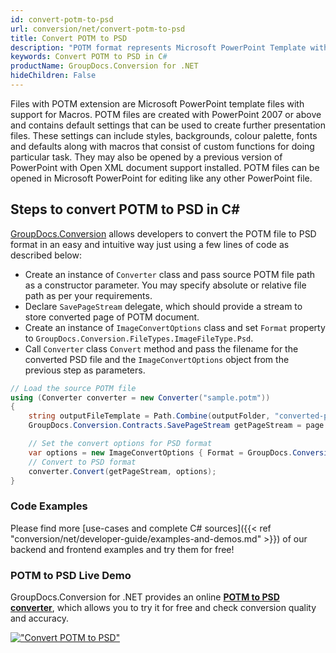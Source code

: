 ```yaml
---
id: convert-potm-to-psd
url: conversion/net/convert-potm-to-psd
title: Convert POTM to PSD
description: "POTM format represents Microsoft PowerPoint Template with .potm extension. Learn how to convert POTM to PSD file programmatically in C# language using GroupDocs.Conversion for .NET library."
keywords: Convert POTM to PSD in C#
productName: GroupDocs.Conversion for .NET
hideChildren: False
---
```


Files with POTM extension are Microsoft PowerPoint template files with support for Macros. POTM files are created with PowerPoint 2007 or above and contains default settings that can be used to create further presentation files. These settings can include styles, backgrounds, colour palette, fonts and defaults along with macros that consist of custom functions for doing particular task. They may also be opened by a previous version of PowerPoint with Open XML document support installed. POTM files can be opened in Microsoft PowerPoint for editing like any other PowerPoint file.

## Steps to convert POTM to PSD in C#

[GroupDocs.Conversion](https://products.groupdocs.com/conversion/net) allows developers to convert the POTM file to PSD format in an easy and intuitive way just using a few lines of code as described below:

* Create an instance of `Converter` class and pass source POTM file path as a constructor parameter. You may specify absolute or relative file path as per your requirements. 
* Declare `SavePageStream` delegate, which should provide a stream to store converted page of POTM document.
* Create an instance of `ImageConvertOptions` class and set `Format` property to `GroupDocs.Conversion.FileTypes.ImageFileType.Psd`.
* Call `Converter` class `Convert` method and pass the filename for the converted PSD file and the `ImageConvertOptions` object from the previous step as parameters.

```csharp
// Load the source POTM file
using (Converter converter = new Converter("sample.potm"))
{
    string outputFileTemplate = Path.Combine(outputFolder, "converted-page-{0}.psd");
    GroupDocs.Conversion.Contracts.SavePageStream getPageStream = page => new FileStream(string.Format(outputFileTemplate, page), FileMode.Create);

    // Set the convert options for PSD format
    var options = new ImageConvertOptions { Format = GroupDocs.Conversion.FileTypes.ImageFileType.Psd };   
    // Convert to PSD format
    converter.Convert(getPageStream, options);
}
```

### Code Examples

Please find more [use-cases and complete C# sources]({{< ref "conversion/net/developer-guide/examples-and-demos.md" >}}) of our backend and frontend examples and try them for free!

### POTM to PSD Live Demo

GroupDocs.Conversion for .NET provides an online [**POTM to PSD converter**](https://products.groupdocs.app/conversion/potm-to-psd), which allows you to try it for free and check conversion quality and accuracy.

[!["Convert POTM to PSD"](conversion/net/images/convert-to-psd/convert-potm-to-psd.png)](https://products.groupdocs.app/conversion/potm-to-psd)